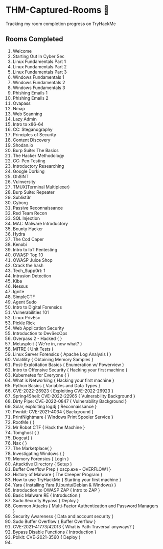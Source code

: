 # THM-Captured-Rooms 🚩
Tracking my room completion progress on TryHackMe 


## Rooms Completed 

1. Welcome
2. Starting Out In Cyber Sec
3. Linux Fundamentals Part 1 
4. Linux Fundamentals Part 2
5. Linux Fundamentals Part 3
6. Windows Fundamentals 1
7. Windows Fundamentals 2
8. Windows Fundamentals 3
9. Phishing Emails 1
10. Phishing Emails 2
11. Ovapass
12. Nmap
13. Web Scanning
14. Lazy Admin
15. Intro to x86-64
16. CC: Steganography
17. Principles of Security
18. Content Discovery
19. Shodan.io
20. Burp Suite: The Basics
21. The Hacker Methodology
22. CC: Pen Testing
23. Introductory Researching
24. Google Dorking
25. OhSINT
26. Vulnversity
27. TMUX(Terminal Multiplexer)
28. Burp Suite: Repeater
29. Sublist3r
30. Cyborg
31. Passive Reconnaissance
32. Red Team Recon
33. SQL Injection
34. MAL: Malware Introductory
35. Bounty Hacker
36. Hydra
37. The Cod Caper
38. Kenobi
39. Intro to IoT Pentesting
40. OWASP Top 10
41. OWASP Juice Shop
42. Crack the hash
43. Tech_Supp0rt: 1
44. Intrusion Detection
45. Kiba
46. Nessus
47. Ignite 
48. SimpleCTF
49. Agent Sudo
50. Intro to Digital Forensics
51. Vulnerabilities 101
52. Linux PrivEsc
53. Pickle Rick 
54. Web Application Security
55. Introduction to DevSecOps
56. Overpass 2 - Hacked {  }
57. Metasploit { We're in, now what? }
58. MITRE { Unit  Tests }
59. Linux Server Forensics { Apache Log Analysis I }
60. Volatility { Obtaining Memory Samples }
61. Post-Exploitation Basics { Enumeration w/ Powerview }
62. Intro to Offensive Security { Hacking your first machine }
63. Kubernetes for Everyone { }
64. What is Networking { Hacking your first machine }
65. Python Basics { Variables and Data Types }
66. CVE-2022-26923 { Exploiting CVE-2022-26923 }
67. Spring4Shell: CVE-2022-22965 { Vulnerability Background }
68. Dirty Pipe: CVE-2022-0847 { Vulnerability Background }
69. Solar, exploiting log4j { Reconnaissance }
70. Pwnkit: CVE-2021-4034 { Background }
71. PrintNightmare { Windows Print Spooler Service }
72. RootMe {  }
73. Mr Robot CTF { Hack the Machine }
74. Tomghost {  }
75. Dogcat{  }
76. Nax {  }
77. The Marketplace{  }
78. Investigating Windows {  }
79. Memory Forensics { Login }
80. Attacktive Directory { Setup }
81. Buffer Overflow Prep { oscp.exe - OVERFLOW1 }
82. History of Malware { The Creeper Program }
83. How to use TryHackMe { Starting your first machine }
84. Yara {  Installing Yara (Ubuntu/Debian & Windows) }
85. Introduction to OWASP ZAP { Intro to ZAP }
86. Basic Malware RE { Introduction }
87. Sudo Security Bypass { Deploy }
88. Common Attacks { Multi-Factor Authentication and Password Managers }
89. Security Awareness { Data and account security }
90. Sudo Buffer Overflow { Buffer Overflow }
91. CVE-2021-41773/42013 { What is Path Traversal anyways? }
92. Bypass Disable Functions { Introduction }
93. Polkit: CVE-2021-3560 { Deploy }
94. 
 


